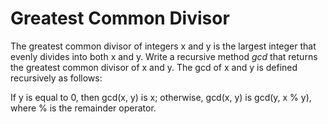 # Greatest Common Divisor

The greatest common divisor of integers x and y is the largest integer that evenly divides into both x and y. Write a 
 recursive method *gcd* that returns the greatest common divisor of x and y. The gcd of x and y is defined recursively 
 as follows: 
 
 If y is equal to 0, then gcd(x, y) is x; otherwise, gcd(x, y) is gcd(y, x % y), where % is the remainder operator.


